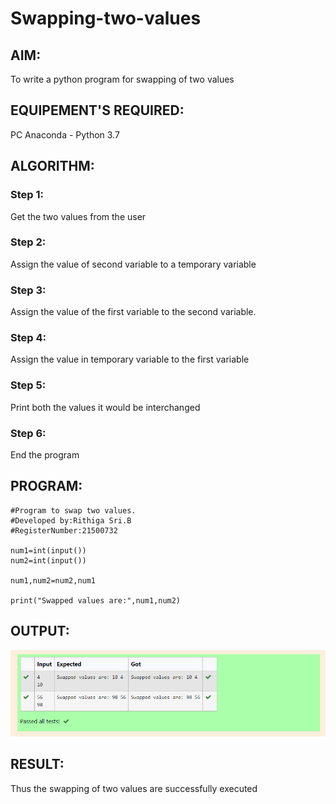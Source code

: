 # Swapping-two-values
## AIM:
To write a python program for swapping of two values
## EQUIPEMENT'S REQUIRED: 
PC
Anaconda - Python 3.7
## ALGORITHM: 
### Step 1:
Get the two values from the user
### Step 2: 
Assign the value of second variable to a temporary variable 
### Step 3: 
Assign the value of the first variable to the second variable.
### Step 4:  
Assign the value in temporary variable to the first variable
### Step 5: 
Print both the values it would be interchanged
### Step 6: 
End the program
## PROGRAM:
```
#Program to swap two values.
#Developed by:Rithiga Sri.B 
#RegisterNumber:21500732

num1=int(input())
num2=int(input())

num1,num2=num2,num1

print("Swapped values are:",num1,num2)
```

## OUTPUT:
![Output](./output.png)



## RESULT:
Thus the swapping of two values are successfully executed



